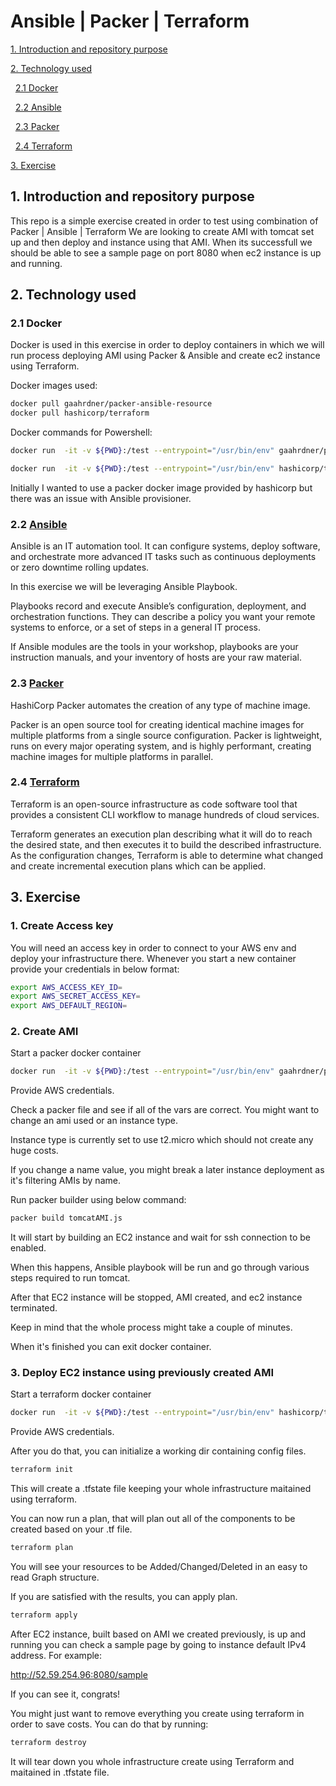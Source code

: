 # Ansible | Packer | Terraform 

[1. Introduction and repository purpose](#1-introduction-and-repository-purpose)

[2. Technology used](#2-technology-used)

&nbsp;&nbsp;[2.1 Docker](#21-docker)

&nbsp;&nbsp;[2.2 Ansible](#22-ansible)

&nbsp;&nbsp;[2.3 Packer](#23-packer)

&nbsp;&nbsp;[2.4 Terraform](#24-terraform)

[3. Exercise](#3-exercise)

## 1. Introduction and repository purpose

This repo is a simple exercise created in order to test using combination of Packer | Ansible | Terraform
We are looking to create AMI with tomcat set up and then deploy and instance using that AMI.
When its successfull we should be able to see a sample page on port 8080 when ec2 instance is up and running.

## 2. Technology used

### 2.1 Docker

Docker is used in this exercise in order to deploy containers in which we will run process deploying AMI using Packer & Ansible and create ec2 instance using Terraform.

Docker images used:

```bash
docker pull gaahrdner/packer-ansible-resource
docker pull hashicorp/terraform
```

Docker commands for Powershell:

```bash
docker run  -it -v ${PWD}:/test --entrypoint="/usr/bin/env" gaahrdner/packer-ansible-resource /bin/sh

docker run  -it -v ${PWD}:/test --entrypoint="/usr/bin/env" hashicorp/terraform /bin/sh
```


Initially I wanted to use a packer docker image provided by hashicorp but there was an issue with Ansible provisioner.

### 2.2 [Ansible](https://docs.ansible.com/ansible/latest/index.html)

Ansible is an IT automation tool. It can configure systems, deploy software, and orchestrate more advanced IT tasks such as continuous deployments or zero downtime rolling updates.

In this exercise we will be leveraging Ansible Playbook.

Playbooks record and execute Ansible’s configuration, deployment, and orchestration functions. They can describe a policy you want your remote systems to enforce, or a set of steps in a general IT process.

If Ansible modules are the tools in your workshop, playbooks are your instruction manuals, and your inventory of hosts are your raw material.

### 2.3 [Packer](https://www.packer.io/docs)

HashiCorp Packer automates the creation of any type of machine image.

Packer is an open source tool for creating identical machine images for multiple platforms from a single source configuration. Packer is lightweight, runs on every major operating system, and is highly performant, creating machine images for multiple platforms in parallel.

### 2.4 [Terraform](https://www.terraform.io/docs/index.html)

Terraform is an open-source infrastructure as code software tool that provides a consistent CLI workflow to manage hundreds of cloud services. 

Terraform generates an execution plan describing what it will do to reach the desired state, and then executes it to build the described infrastructure. As the configuration changes, Terraform is able to determine what changed and create incremental execution plans which can be applied.

## 3. Exercise

### 1. Create Access key
You will need an access key in order to connect to your AWS env and deploy your infrastructure there.
Whenever you start a new container provide your credentials in below format:

```bash
export AWS_ACCESS_KEY_ID=
export AWS_SECRET_ACCESS_KEY=
export AWS_DEFAULT_REGION=
```

### 2. Create AMI
Start a packer docker container
```bash
docker run  -it -v ${PWD}:/test --entrypoint="/usr/bin/env" gaahrdner/packer-ansible-resource /bin/sh
```
Provide AWS credentials.

Check a packer file and see if all of the vars are correct. You might want to change an ami used or an instance type.

Instance type is currently set to use t2.micro which should not create any huge costs.

If you change a name value, you might break a later instance deployment as it's filtering AMIs by name.

Run packer builder using below command:
```bash
packer build tomcatAMI.js
```

It will start by building an EC2 instance and wait for ssh connection to be enabled.

When this happens, Ansible playbook will be run and go through various steps required to run tomcat.

After that EC2 instance will be stopped, AMI created, and ec2 instance terminated.

Keep in mind that the whole process might take a couple of minutes.

When it's finished you can exit docker container.

### 3. Deploy EC2 instance using previously created AMI
Start a terraform docker container
```bash
docker run  -it -v ${PWD}:/test --entrypoint="/usr/bin/env" hashicorp/terraform /bin/sh
```
Provide AWS credentials.

After you do that, you can initialize a working dir containing config files.

```bash
terraform init
```

This will create a .tfstate file keeping your whole infrastructure maitained using terraform.

You can now run a plan, that will plan out all of the components to be created based on your .tf file.

```bash
terraform plan
```

You will see your resources to be Added/Changed/Deleted in an easy to read Graph structure.

If you are satisfied with the results, you can apply plan.

```bash
terraform apply
```

After EC2 instance, built based on AMI we created previously, is up and running you can check a sample page by going to instance default IPv4 address. For example:

http://52.59.254.96:8080/sample

If you can see it, congrats!

You might just want to remove everything you create using terraform in order to save costs. You can do that by running:

```bash
terraform destroy
```

It will tear down you whole infrastructure create using Terraform and maitained in .tfstate file.